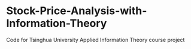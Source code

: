 # Stock-Price-Analysis-with-Information-Theory
Code for Tsinghua University Applied Information Theory course project
